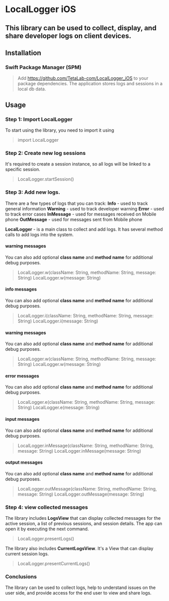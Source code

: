 # LocalLogger iOS
## This library can be used to collect, display, and share developer logs on client devices.

## Installation
### Swift Package Manager (SPM)
> Add https://github.com/TetaLab-com/LocalLogger_iOS to your package dependencies.
The application stores logs and sessions in a local db data.

## Usage
### Step 1: Import LocalLogger
To start using the library, you need to import it using
> import LocalLogger

### Step 2: Create new log sessions
It's required to create a session instance, so all logs will be linked to a specific session.
> LocalLogger.startSession()

### Step 3: Add new logs.
There are a few types of logs that you can track:
**Info** - used to track general information
**Warning** - used to track developer warning
**Error** - used to track error cases
**InMessage** - used for messages received on Mobile phone
**OutMessage** - used for messages sent from Mobile phone

**LocalLogger** - is a main class to collect and add logs.
It has several method calls to add logs into the system.

#### warning messages
You can also add optional **class name** and **method name** for additional debug purposes.
> LocalLogger.w(className: String, methodName: String, message: String)
> LocalLogger.w(message: String)

#### info messages
You can also add optional **class name** and **method name** for additional debug purposes.
> LocalLogger.i(className: String, methodName: String, message: String)
> LocalLogger.i(message: String)

#### warning messages
You can also add optional **class name** and **method name** for additional debug purposes.
> LocalLogger.w(className: String, methodName: String, message: String)
> LocalLogger.w(message: String)

#### error messages
You can also add optional **class name** and **method name** for additional debug purposes.
> LocalLogger.e(className: String, methodName: String, message: String)
> LocalLogger.e(message: String)

#### input messages
You can also add optional **class name** and **method name** for additional debug purposes.
> LocalLogger.inMessage(className: String, methodName: String, message: String)
> LocalLogger.inMessage(message: String)

#### output messages
You can also add optional **class name** and **method name** for additional debug purposes.
> LocalLogger.outMessage(className: String, methodName: String, message: String)
> LocalLogger.outMessage(message: String)

### Step 4: view collected messages
The library includes **LogsView** that can display collected messages for the active session, a list of previous sessions, and session details. The app can open it by executing the next command.

> LocalLogger.presentLogs()

The library also includes **CurrentLogsView**. It's a View that can display current session logs.

> LocalLogger.presentCurrentLogs()

### Conclusions

The library can be used to collect logs, help to understand issues on the user side, and provide access for the end user to view and share logs. 
